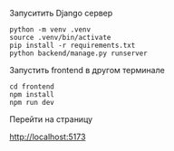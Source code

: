 Запуситить Django сервер
```
python -m venv .venv
source .venv/bin/activate 
pip install -r requirements.txt
python backend/manage.py runserver 
```

Запустить frontend в другом терминале 
```
cd frontend 
npm install 
npm run dev 
```

Перейти на страницу 

<http://localhost:5173>
